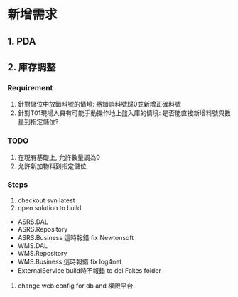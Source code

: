 # 新增需求
## 1. PDA



## 2. 庫存調整

### Requirement

1. 針對儲位中放錯料號的情境: 將錯誤料號歸0並新增正確料號
1. 針對T01現場人員有可能手動操作地上盤入庫的情境: 是否能直接新增料號與數量到指定儲位?

### TODO

1. 在現有基礎上, 允許數量調為0
2. 允許新加物料到指定儲位.


### Steps

1. checkout svn latest 
1. open solution to build
  - ASRS.DAL
  - ASRS.Repository
  - ASRS.Business 這時報錯     fix Newtonsoft
  - WMS.DAL
  - WMS.Repository
  - WMS.Business 這時報錯      fix log4net
  - ExternalService  build時不報錯 to del Fakes folder  
1. change web.config for db and 權限平台 

